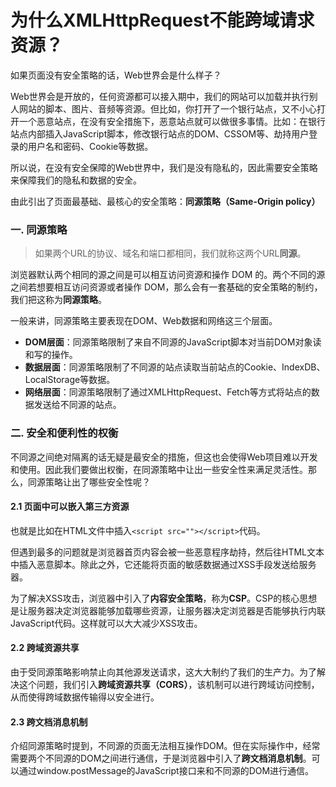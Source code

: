 # 为什么XMLHttpRequest不能跨域请求资源？

如果页面没有安全策略的话，Web世界会是什么样子？



Web世界会是开放的，任何资源都可以接入期中，我们的网站可以加载并执行别人网站的脚本、图片、音频等资源。但比如，你打开了一个银行站点，又不小心打开一个恶意站点，在没有安全措施下，恶意站点就可以做很多事情。比如：在银行站点内部插入JavaScript脚本，修改银行站点的DOM、CSSOM等、劫持用户登录的用户名和密码、Cookie等数据。



所以说，在没有安全保障的Web世界中，我们是没有隐私的，因此需要安全策略来保障我们的隐私和数据的安全。

由此引出了页面最基础、最核心的安全策略：**同源策略（Same-Origin policy）**



### 一. 同源策略

> 如果两个URL的协议、域名和端口都相同，我们就称这两个URL**同源**。

浏览器默认两个相同的源之间是可以相互访问资源和操作 DOM 的。两个不同的源之间若想要相互访问资源或者操作 DOM，那么会有一套基础的安全策略的制约，我们把这称为**同源策略**。



一般来讲，同源策略主要表现在DOM、Web数据和网络这三个层面。

* **DOM层面**：同源策略限制了来自不同源的JavaScript脚本对当前DOM对象读和写的操作。
* **数据层面**：同源策略限制了不同源的站点读取当前站点的Cookie、IndexDB、LocalStorage等数据。
* **网络层面**：同源策略限制了通过XMLHttpRequest、Fetch等方式将站点的数据发送给不同源的站点。

### 二. 安全和便利性的权衡

不同源之间绝对隔离的话无疑是最安全的措施，但这也会使得Web项目难以开发和使用。因此我们要做出权衡，在同源策略中让出一些安全性来满足灵活性。那么，同源策略让出了哪些安全性呢？

#### 2.1 页面中可以嵌入第三方资源

也就是比如在HTML文件中插入`<script src=""></script>`代码。

但遇到最多的问题就是浏览器首页内容会被一些恶意程序劫持，然后往HTML文本中插入恶意脚本。除此之外，它还能将页面的敏感数据通过XSS手段发送给服务器。

为了解决XSS攻击，浏览器中引入了**内容安全策略**，称为**CSP**。CSP的核心思想是让服务器决定浏览器能够加载哪些资源，让服务器决定浏览器是否能够执行内联JavaScript代码。这样就可以大大减少XSS攻击。

#### 2.2 跨域资源共享

由于受同源策略影响禁止向其他源发送请求，这大大制约了我们的生产力。为了解决这个问题，我们引入**跨域资源共享（CORS）**，该机制可以进行跨域访问控制，从而使得跨域数据传输得以安全进行。

#### 2.3 跨文档消息机制

介绍同源策略时提到，不同源的页面无法相互操作DOM。但在实际操作中，经常需要两个不同源的DOM之间进行通信，于是浏览器中引入了**跨文档消息机制**。可以通过window.postMessage的JavaScript接口来和不同源的DOM进行通信。



